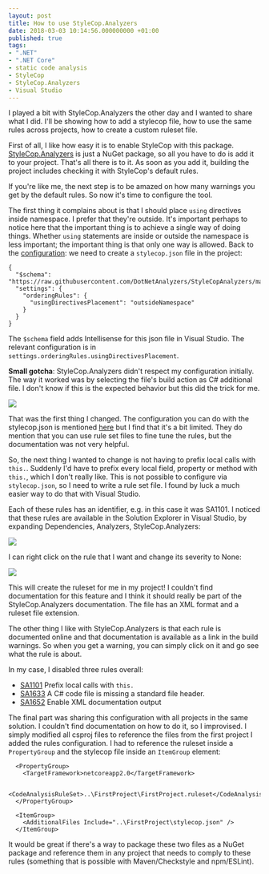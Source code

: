 ```yaml
---
layout: post
title: How to use StyleCop.Analyzers
date: 2018-03-03 10:14:56.000000000 +01:00
published: true
tags:
- ".NET"
- ".NET Core"
- static code analysis
- StyleCop
- StyleCop.Analyzers
- Visual Studio
---
```


I played a bit with StyleCop.Analyzers the other day and I wanted to share what I did. I'll be showing how to add a stylecop file, how to use the same rules across projects, how to create a custom ruleset file.

<!--more-->

First of all, I like how easy it is to enable StyleCop with this package. <a href="https://github.com/DotNetAnalyzers/StyleCopAnalyzers">StyleCop.Analyzers</a> is just a NuGet package, so all you have to do is add it to your project. That's all there is to it. As soon as you add it, building the project includes checking it with StyleCop's default rules.

If you're like me, the next step is to be amazed on how many warnings you get by the default rules. So now it's time to configure the tool.

The first thing it complains about is that I should place <code>using</code> directives inside namespace. I prefer that they're outside. It's important perhaps to notice here that the important thing is to achieve a single way of doing things. Whether <code>using</code> statements are inside or outside the namespace is less important; the important thing is that only one way is allowed. Back to the <a href="https://github.com/DotNetAnalyzers/StyleCopAnalyzers/blob/master/documentation/Configuration.md">configuration</a>: we need to create a <code>stylecop.json</code> file in the project:

```
{
  "$schema": "https://raw.githubusercontent.com/DotNetAnalyzers/StyleCopAnalyzers/master/StyleCop.Analyzers/StyleCop.Analyzers/Settings/stylecop.schema.json",
  "settings": {
    "orderingRules": {
      "usingDirectivesPlacement": "outsideNamespace"
    }
  }
}
```

The <code>$schema</code> field adds Intellisense for this json file in Visual Studio. The relevant configuration is in <code>settings.orderingRules.usingDirectivesPlacement</code>.

<strong>Small gotcha</strong>: StyleCop.Analyzers didn't respect my configuration initially. The way it worked was by selecting the file's build action as C# additional file. I don't know if this is the expected behavior but this did the trick for me.

<img src="{{ site.baseurl }}/assets/2018/03/03/09_48_41-ub-parcelshops-microsoft-visual-studio.png" />

That was the first thing I changed. The configuration you can do with the stylecop.json is mentioned <a href="https://github.com/DotNetAnalyzers/StyleCopAnalyzers/blob/master/documentation/Configuration.md">here</a> but I find that it's a bit limited. They do mention that you can use rule set files to fine tune the rules, but the documentation was not very helpful.

So, the next thing I wanted to change is not having to prefix local calls with <code>this.</code>. Suddenly I'd have to prefix every local field, property or method with <code>this.</code>, which I don't really like. This is not possible to configure via <code>stylecop.json</code>, so I need to write a rule set file. I found by luck a much easier way to do that with Visual Studio.

Each of these rules has an identifier, e.g. in this case it was SA1101. I noticed that these rules are available in the Solution Explorer in Visual Studio, by expanding Dependencies, Analyzers, StyleCop.Analyzers:

<img src="{{ site.baseurl }}/assets/2018/03/03/09_54_54-ub-parcelshops-microsoft-visual-studio.png" />

I can right click on the rule that I want and change its severity to None:

<img src="{{ site.baseurl }}/assets/2018/03/03/09_56_30-ub-parcelshops-microsoft-visual-studio.png" />

This will create the ruleset for me in my project! I couldn't find documentation for this feature and I think it should really be part of the StyleCop.Analyzers documentation. The file has an XML format and a ruleset file extension.

The other thing I like with StyleCop.Analyzers is that each rule is documented online and that documentation is available as a link in the build warnings. So when you get a warning, you can simply click on it and go see what the rule is about.

In my case, I disabled three rules overall:
<ul>
<li><a href="https://github.com/DotNetAnalyzers/StyleCopAnalyzers/blob/master/documentation/SA1101.md">SA1101</a> Prefix local calls with <code>this.</code></li>
<li><a href="https://github.com/DotNetAnalyzers/StyleCopAnalyzers/blob/master/documentation/SA1633.md">SA1633</a> A C# code file is missing a standard file header.</li>
<li><a href="https://github.com/DotNetAnalyzers/StyleCopAnalyzers/blob/master/documentation/SA1652.md">SA1652</a> Enable XML documentation output</li>
</ul>

The final part was sharing this configuration with all projects in the same solution. I couldn't find documentation on how to do it, so I improvised. I simply modified all csproj files to reference the files from the first project I added the rules configuration. I had to reference the ruleset inside a <code>PropertyGroup</code> and the stylecop file inside an <code>ItemGroup</code> element:

```
  <PropertyGroup>
    <TargetFramework>netcoreapp2.0</TargetFramework>

  <CodeAnalysisRuleSet>..\FirstProject\FirstProject.ruleset</CodeAnalysisRuleSet>
  </PropertyGroup>

  <ItemGroup>
    <AdditionalFiles Include="..\FirstProject\stylecop.json" />
  </ItemGroup>
```

It would be great if there's a way to package these two files as a NuGet package and reference them in any project that needs to comply to these rules (something that is possible with Maven/Checkstyle and npm/ESLint).
